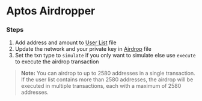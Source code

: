 # Aptos Airdropper

### Steps
1. Add address and amount to [User List](./src/user-list.ts) file
2. Update the network and your private key in [Airdrop](./src/airdrop.ts) file
3. Set the txn type to `simulate` if you only want to simulate else use `execute` to execute the airdrop transaction

> **Note:**
> You can airdrop to up to 2580 addresses in a single transaction. If the user list contains more than 2580 addresses, the airdrop will be executed in multiple transactions, each with a maximum of 2580 addresses.
